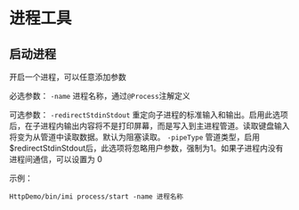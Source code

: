 # 进程工具

## 启动进程

开启一个进程，可以任意添加参数

必选参数：
`-name` 进程名称，通过`@Process`注解定义

可选参数：
`-redirectStdinStdout` 重定向子进程的标准输入和输出。启用此选项后，在子进程内输出内容将不是打印屏幕，而是写入到主进程管道。读取键盘输入将变为从管道中读取数据。默认为阻塞读取。
`-pipeType` 管道类型，启用$redirectStdinStdout后，此选项将忽略用户参数，强制为1。如果子进程内没有进程间通信，可以设置为 0

示例：

```
HttpDemo/bin/imi process/start -name 进程名称
```

